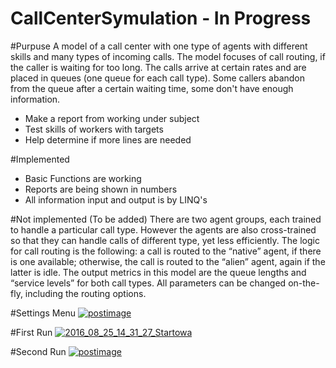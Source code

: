 # CallCenterSymulation - In Progress

#Purpuse
A model of a call center with one type of agents with different skills and many types of incoming calls. The model focuses of call routing, if the caller is waiting for too long. The calls arrive at certain rates and are placed in queues (one queue for each call type). Some callers abandon from the queue after a certain waiting time, some don't have enough information.
+ Make a report from working under subject
+ Test skills of workers with targets
+ Help determine if more lines are needed

#Implemented
+ Basic Functions are working
+ Reports are being shown in numbers
+ All information input and output is by LINQ's

#Not implemented (To be added)
There are two agent groups, each trained to handle a particular call type. However the agents are also cross-trained so that they can handle calls of different type, yet less efficiently.  The logic for call routing is the following: a call is routed to the “native” agent, if there is one available; otherwise, the call is routed to the “alien” agent, again if the latter is idle. The output metrics in this model are the queue lengths and “service levels” for both call types. All parameters can be changed on-the-fly, including the routing options.

#Settings Menu
<a href='https://postimg.org/image/yrfrfx7zn/' target='_blank'><img src='https://s13.postimg.org/yrfrfx7zn/2016_08_25_14_33_48_Startowa.png' border='0' alt='postimage'/></a>

#First Run
<a href="https://postimg.org/image/nt4hxqjeb/" target="_blank"><img src="https://s13.postimg.org/nt4hxqjeb/2016_08_25_14_31_27_Startowa.png" alt="2016_08_25_14_31_27_Startowa"/></a>

#Second Run
<a href='https://postimg.org/image/wy89duxf7/' target='_blank'><img src='https://s13.postimg.org/wy89duxf7/2016_08_25_14_38_18_Centrum_akcji.png' border='0' alt='postimage'/></a>


